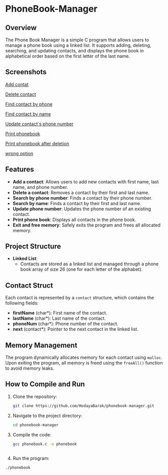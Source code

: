 # PhoneBook-Manager

## Overview

The Phone Book Manager is a simple C program that allows users to manage a phone book using a linked list. 
It supports adding, deleting, searching, and updating contacts, and displays the phone book in alphabetical order based on the first letter of the last name.

## Screenshots
[Add contat](./PhoneBook-Manager/screenshots/1.png)

[Delete contact](screenshots/2.png)

[Find contact by phone](screenshots/3.png)

[Find contact by name](screenshots/4.png)

[Update contact`s phone number](screenshots/5.png)

[Print phonebook](screenshots/6.png)

[Print phonebook after deletion](screenshots/6_after_deleting.png)

[wrong option](screenshots/wrong_option.png)



## Features

- **Add a contact**: Allows users to add new contacts with first name, last name, and phone number.
- **Delete a contact**: Removes a contact by their first and last name.
- **Search by phone number**: Finds a contact by their phone number.
- **Search by name**: Finds a contact by their first and last name.
- **Update phone number**: Updates the phone number of an existing contact.
- **Print phone book**: Displays all contacts in the phone book.
- **Exit and free memory**: Safely exits the program and frees all allocated memory.

## Project Structure

- **Linked List**: 
  - Contacts are stored as a linked list and managed through a phone book array of size 26 (one for each letter of the alphabet).


## Contact Struct

Each contact is represented by a `contact` structure, which contains the following fields:

- **firstName** (char*): First name of the contact.
- **lastName** (char*): Last name of the contact.
- **phoneNum** (char*): Phone number of the contact.
- **next** (contact*): Pointer to the next contact in the linked list.

## Memory Management

The program dynamically allocates memory for each contact using `malloc`. Upon exiting the program, all memory is freed using the `freeAll()` function to avoid memory leaks.

## How to Compile and Run

1. Clone the repository:
   ```bash
   git clone https://github.com/HodayaBarak/phonebook-manager.git

2. Navigate to the project directory:
    ```bash
    cd phonebook-manager

3. Compile the code:
   ```bash
   gcc phonebook.c -o phonebook
    
4. Run the program:
  ```bash
  ./phonebook



   
